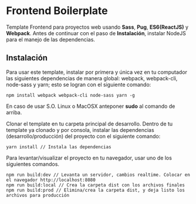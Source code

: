 # Frontend Boilerplate

Template Frontend para proyectos web usando **Sass**, **Pug**, **ES6(ReactJS)** y **Webpack**. Antes de continuar con el paso de **Instalación**, instalar NodeJS para el manejo de las dependencias.

## Instalación
Para usar este template, instalar por primera y única vez en tu computador las siguientes dependencias de manera global: webpack, webpack-cli, node-sass y yarn; esto se logran con el siguiente comando:

```
npm install webpack webpack-cli node-sass yarn -g
```

En caso de usar S.O. Linux o MacOSX anteponer **sudo** al comando de arriba.

Clonar el template en tu carpeta principal de desarrollo. Dentro de tu template ya clonado y por consola, instalar las dependencias (desarrollo/producción) del proyecto con el siguiente comando:

```
yarn install // Instala las dependencias
```

Para levantar/visualizar el proyecto en tu navegador, usar uno de los siguientes comandos.

```
npm run build:dev // Levanta un servidor, cambios realtime. Colocar en el navegador http://localhost:8080
npm run build:local // Crea la carpeta dist con los archivos finales
npm run build:prod // Elimina/crea la carpeta dist, y deja listo los archivos para producción
```
